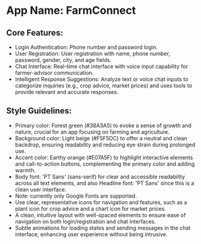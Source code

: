 # **App Name**: FarmConnect

## Core Features:

- Login Authentication: Phone number and password login.
- User Registration: User registration with name, phone number, password, gender, city, and age fields.
- Chat Interface: Real-time chat interface with voice input capability for farmer-advisor communication.
- Intelligent Response Suggestions: Analyze text or voice chat inputs to categorize inquiries (e.g., crop advice, market prices) and uses tools to provide relevant and accurate responses.

## Style Guidelines:

- Primary color: Forest green (#38A3A5) to evoke a sense of growth and nature, crucial for an app focusing on farming and agriculture.
- Background color: Light beige (#F5F5DC) to offer a neutral and clean backdrop, ensuring readability and reducing eye strain during prolonged use.
- Accent color: Earthy orange (#E07A5F) to highlight interactive elements and call-to-action buttons, complementing the primary color and adding warmth.
- Body font: 'PT Sans' (sans-serif) for clear and accessible readability across all text elements, and also Headline font: 'PT Sans' since this is a clean user interface.
- Note: currently only Google Fonts are supported.
- Use clear, representative icons for navigation and features, such as a plant icon for crop advice and a chart icon for market prices.
- A clean, intuitive layout with well-spaced elements to ensure ease of navigation on both login/registration and chat interfaces.
- Subtle animations for loading states and sending messages in the chat interface, enhancing user experience without being intrusive.